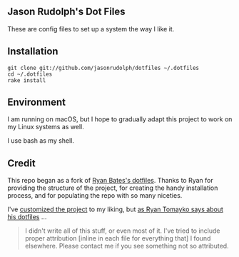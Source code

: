 ## Jason Rudolph's Dot Files

These are config files to set up a system the way I like it.


## Installation

    git clone git://github.com/jasonrudolph/dotfiles ~/.dotfiles
    cd ~/.dotfiles
    rake install


## Environment

I am running on macOS, but I hope to gradually adapt this project to work on my Linux systems as well.

I use bash as my shell.


## Credit

This repo began as a fork of [Ryan Bates's dotfiles](https://github.com/ryanb/dotfiles). Thanks to Ryan for providing the structure of the project, for creating the handy installation process, and for populating the repo with so many niceties.

I've [customized the project](https://github.com/jasonrudolph/dotfiles/compare/2e9813c...master) to my liking, but [as Ryan Tomayko says about his dotfiles](https://github.com/rtomayko/dotfiles/blob/f95faec/README#L65) ...

> I didn't write all of this stuff, or even most of it.
> I've tried to include proper attribution [inline in each file for everything that] I found elsewhere.
> Please contact me if you see something not so attributed.
